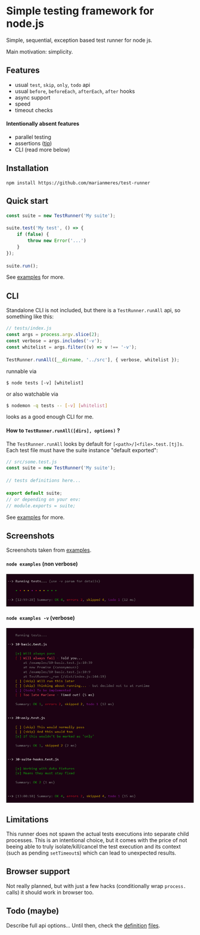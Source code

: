 # Simple testing framework for node.js

Simple, sequential, exception based test runner for node js.

Main motivation: simplicity.

## Features

- usual `test`, `skip`, `only`, `todo` api
- usual `before`, `beforeEach`, `afterEach`, `after` hooks
- async support
- speed
- timeout checks

#### Intentionally absent features

- parallel testing
- assertions ([tip](https://nodejs.org/api/assert.html))
- CLI (read more below)

## Installation

```shell
npm install https://github.com/marianmeres/test-runner
```

## Quick start

```js
const suite = new TestRunner('My suite');

suite.test('My test', () => {
    if (false) {
        throw new Error('...')
    }
});

suite.run();
```

See [examples](examples/) for more.

## CLI

Standalone CLI is not included, but there is a `TestRunner.runAll` api, so something like this:

```js
// tests/index.js
const args = process.argv.slice(2);
const verbose = args.includes('-v');
const whitelist = args.filter((v) => v !== '-v');

TestRunner.runAll([__dirname, '../src'], { verbose, whitelist });
```
runnable via
```shell
$ node tests [-v] [whitelist]
```
or also watchable via
```bash
$ nodemon -q tests -- [-v] [whitelist]
```
looks as a good enough CLI for me.

#### How to `TestRunner.runAll([dirs], options)` ?

The `TestRunner.runAll` looks by default for `[<path>/]<file>.test.[tj]s`. Each test file must
have the suite instance "default exported":

```js
// src/some.test.js
const suite = new TestRunner('My suite');

// tests definitions here...

export default suite;
// or depending on your env:
// module.exports = suite;
```

See [examples](examples/) for more.

## Screenshots

Screenshots taken from [examples](examples/).

#### `node examples` (non verbose)

![Non verbose mode](https://github.com/marianmeres/test-runner/blob/master/screenshots/non-verbose.png?raw=true)

#### `node examples -v` (verbose)

![Verbose mode](https://github.com/marianmeres/test-runner/blob/master/screenshots/verbose.png?raw=true)

## Limitations

This runner does not spawn the actual tests executions into separate child processes.
This is an intentional choice, but it comes with the price of not beeing able to truly
isolate/kill/cancel the test execution and its context (such as pending `setTimeout`s)
which can lead to unexpected results.

## Browser support

Not really planned, but with just a few hacks (conditionally wrap `process.` calls) it should
work in browser too.

## Todo (maybe)

Describe full api options... Until then, check the [definition](./dist/index.d.ts)
[files](./dist/renderer.d.ts).

